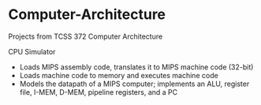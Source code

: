 # Computer-Architecture
Projects from TCSS 372 Computer Architecture

CPU Simulator 
- Loads MIPS assembly code, translates it to MIPS machine code (32-bit)
- Loads machine code to memory and executes machine code
- Models the datapath of a MIPS computer; implements an ALU, register file, I-MEM,
  D-MEM, pipeline registers, and a PC
